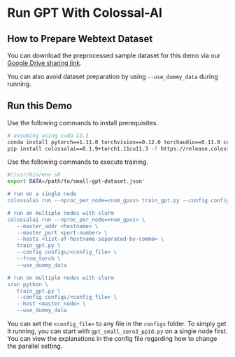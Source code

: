 # Run GPT With Colossal-AI

## How to Prepare Webtext Dataset

You can download the preprocessed sample dataset for this demo via our [Google Drive sharing link](https://drive.google.com/file/d/1QKI6k-e2gJ7XgS8yIpgPPiMmwiBP_BPE/view?usp=sharing).


You can also avoid dataset preparation by using `--use_dummy_data` during running.

## Run this Demo

Use the following commands to install prerequisites.

```bash
# assuming using cuda 11.3
conda install pytorch==1.11.0 torchvision==0.12.0 torchaudio==0.11.0 cudatoolkit=11.3 -c pytorch
pip install colossalai==0.1.9+torch1.11cu11.3 -f https://release.colossalai.org
```

Use the following commands to execute training.

```Bash
#!/usr/bin/env sh
export DATA=/path/to/small-gpt-dataset.json'

# run on a single node
colossalai run --nproc_per_node=<num_gpus> train_gpt.py --config configs/<config_file> --from_torch

# run on multiple nodes with slurm
colossalai run --nproc_per_node=<num_gpus> \
   --master_addr <hostname> \
   --master_port <port-number> \
   --hosts <list-of-hostname-separated-by-comma> \
   train_gpt.py \
   --config configs/<config_file> \
   --from_torch \
   --use_dummy_data

# run on multiple nodes with slurm
srun python \
   train_gpt.py \
   --config configs/<config_file> \
   --host <master_node> \
   --use_dummy_data

```

You can set the `<config_file>` to any file in the `configs` folder. To simply get it running, you can start with `gpt_small_zero3_pp1d.py` on a single node first. You can view the explanations in the config file regarding how to change the parallel setting.
